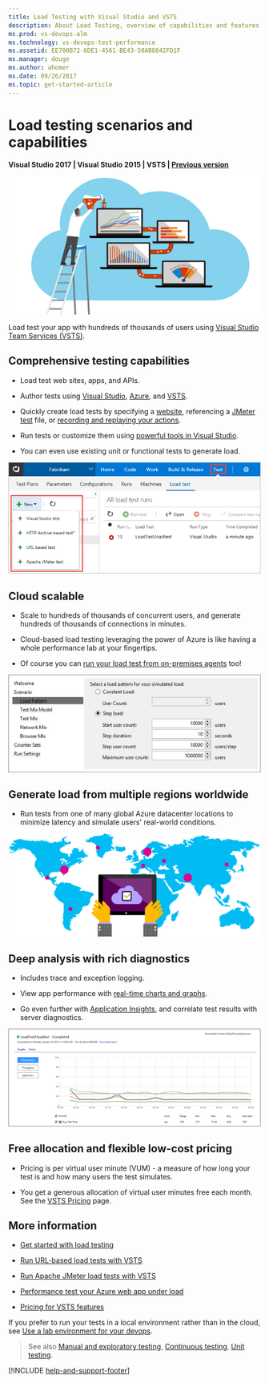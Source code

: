```yaml
---
title: Load Testing with Visual Studio and VSTS
description: About Load Testing, overview of capabilities and features
ms.prod: vs-devops-alm
ms.technology: vs-devops-test-performance
ms.assetid: EE700B72-6DE1-4561-BE43-50AB0842FD1F
ms.manager: douge
ms.author: ahomer
ms.date: 09/26/2017
ms.topic: get-started-article
---
```


# Load testing scenarios and capabilities

**Visual Studio 2017 | Visual Studio 2015 | VSTS | [Previous version](https://msdn.microsoft.com/library/dn250793%28v=vs.120%29.aspx)**

![Cloud-based Load Testing](_img/performance-testing/IC838830.png)

Load test your app with hundreds of thousands of users using 
[Visual Studio Team Services (VSTS)](http://go.microsoft.com/fwlink/?LinkId=307137&clcid=0x409&wt.mc_id=o~msft~vscom~getstarted-hero~dn906133&campaign=o~msft~vscom~getstarted-hero~dn906133&scenario=test).

## Comprehensive testing capabilities

* Load test web sites, apps, and APIs.

*  Author tests using [Visual Studio](run-performance-tests-app-before-release.md), 
    [Azure](app-service-web-app-performance-test.md), and
    [VSTS](get-started-simple-cloud-load-test.md).

*  Quickly create load tests by specifying a [website](get-started-simple-cloud-load-test.md), referencing a 
    [JMeter test](get-started-jmeter-test.md) file, or
    [recording and replaying your actions](record-and-replay-cloud-load-tests.md).

*  Run tests or customize them using [powerful tools in Visual Studio](run-performance-tests-app-before-release.md).

*  You can even use existing unit or functional tests to generate load.

![Comprehensive testing capabilities](_img/performance-testing/load-test-menu.png)

## Cloud scalable

* Scale to hundreds of thousands of concurrent users, and generate hundreds of thousands of connections in minutes.

* Cloud-based load testing leveraging the power of Azure is like having a whole performance lab at your fingertips.

* Of course you can [run your load test from on-premises agents](https://docs.microsoft.com/visualstudio/test/lab-management/using-a-lab-environment-for-your-application-lifecycle) too!<p />

![Cloud scalable](_img/performance-testing/IC778490.png)

## Generate load from multiple regions worldwide

* Run tests from one of many global Azure datacenter locations to minimize latency
  and simulate users' real-world conditions.

![Generate load from multiple regions worldwide](_img/performance-testing/IC778317.png)

## Deep analysis with rich diagnostics

* Includes trace and exception logging.

* View app performance with [real-time charts and graphs](performance-reports.md).

* Go even further with [Application Insights](get-performance-data-for-load-tests.md), 
  and correlate test results with server diagnostics.

![Deep analysis with rich diagnostics](_img/performance-testing/IC778315.png)

## Free allocation and flexible low-cost pricing

* Pricing is per virtual user minute (VUM) - a measure 
  of how long your test is and how many users the test simulates.

* You get a generous allocation of virtual user minutes free each month.
  See the [VSTS Pricing](https://www.visualstudio.com/team-services/pricing/) page.
  
## More information

* [Get started with load testing](getting-started-with-performance-testing.md)

* [Run URL-based load tests with VSTS](get-started-simple-cloud-load-test.md)

* [Run Apache JMeter load tests with VSTS](get-started-jmeter-test.md)

* [Performance test your Azure web app under load](app-service-web-app-performance-test.md)

* [Pricing for VSTS features](https://www.visualstudio.com/team-services/pricing/)

If you prefer to run your tests in a local environment rather
than in the cloud, see [Use a lab environment for your devops](https://docs.microsoft.com/visualstudio/test/lab-management/using-a-lab-environment-for-your-application-lifecycle).

> See also [Manual and exploratory testing](../manual-test/index.md), [Continuous testing](../build-release/test/index.md), [Unit testing](https://docs.microsoft.com/visualstudio/test/developer-testing-scenarios).

[!INCLUDE [help-and-support-footer](_shared/help-and-support-footer.md)] 
